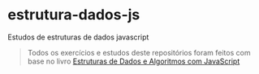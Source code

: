 # estrutura-dados-js
Estudos de estruturas de dados  javascript
> Todos os exercícios e estudos deste repositórios foram feitos com base no livro [Estruturas de Dados e Algoritmos com JavaScript](https://www.amazon.com.br/Estruturas-Dados-Algoritmos-Com-Javascript/dp/8575226932/ref=asc_df_8575226932/?tag=googleshopp00-20&linkCode=df0&hvadid=379765802639&hvpos=&hvnetw=g&hvrand=16563644472103858050&hvpone=&hvptwo=&hvqmt=&hvdev=c&hvdvcmdl=&hvlocint=&hvlocphy=9100172&hvtargid=pla-811121404201&psc=1&mcid=a9ced9adf9a1306791ae220776a5d6a1)
